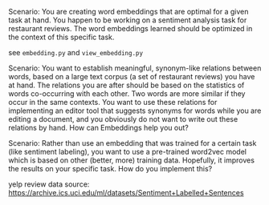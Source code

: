 Scenario: You are creating word embeddings that are optimal for a given task at hand. You happen to be working on a sentiment analysis task for restaurant reviews. The word embeddings learned should be optimized in the context of this specific task.

see `embedding.py` and `view_embedding.py`

Scenario: You want to establish meaningful, synonym-like relations between words, based on a large text corpus (a set of restaurant reviews) you have at hand. The relations you are after should be based on the statistics of words co-occurring with each other. Two words are more similar if they occur in the same contexts. You want to use these relations for implementing an editor tool that suggests synonyms for words while you are editing a document, and you obviously do not want to write out these relations by hand. How can Embeddings help you out?

Scenario: Rather than use an embedding that was trained for a certain task (like sentiment labeling), you want to use a pre-trained word2vec model which is based on other (better, more) training data. Hopefully, it improves the results on your specific task. How do you implement this?


yelp review data source:
https://archive.ics.uci.edu/ml/datasets/Sentiment+Labelled+Sentences
